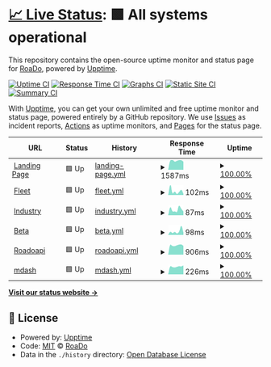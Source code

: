 # [📈 Live Status](https://roado.github.io/uptime): <!--live status--> **🟩 All systems operational**

This repository contains the open-source uptime monitor and status page for [RoaDo](https://roado.github.io/uptime), powered by [Upptime](https://github.com/upptime/upptime).

[![Uptime CI](https://github.com/roado/uptime/workflows/Uptime%20CI/badge.svg)](https://github.com/roado/uptime/actions?query=workflow%3A%22Uptime+CI%22)
[![Response Time CI](https://github.com/roado/uptime/workflows/Response%20Time%20CI/badge.svg)](https://github.com/roado/uptime/actions?query=workflow%3A%22Response+Time+CI%22)
[![Graphs CI](https://github.com/roado/uptime/workflows/Graphs%20CI/badge.svg)](https://github.com/roado/uptime/actions?query=workflow%3A%22Graphs+CI%22)
[![Static Site CI](https://github.com/roado/uptime/workflows/Static%20Site%20CI/badge.svg)](https://github.com/roado/uptime/actions?query=workflow%3A%22Static+Site+CI%22)
[![Summary CI](https://github.com/roado/uptime/workflows/Summary%20CI/badge.svg)](https://github.com/roado/uptime/actions?query=workflow%3A%22Summary+CI%22)

With [Upptime](https://upptime.js.org), you can get your own unlimited and free uptime monitor and status page, powered entirely by a GitHub repository. We use [Issues](https://github.com/roado/uptime/issues) as incident reports, [Actions](https://github.com/roado/uptime/actions) as uptime monitors, and [Pages](https://roado.github.io/uptime) for the status page.

<!--start: status pages-->
<!-- This summary is generated by Upptime (https://github.com/upptime/upptime) -->
<!-- Do not edit this manually, your changes will be overwritten -->
<!-- prettier-ignore -->
| URL | Status | History | Response Time | Uptime |
| --- | ------ | ------- | ------------- | ------ |
| <img alt="" src="https://icons.duckduckgo.com/ip3/www.roado.co.in.ico" height="13"> [Landing Page](https://www.roado.co.in) | 🟩 Up | [landing-page.yml](https://github.com/roado/uptime/commits/HEAD/history/landing-page.yml) | <details><summary><img alt="Response time graph" src="./graphs/landing-page/response-time-week.png" height="20"> 1587ms</summary><br><a href="https://roado.github.io/uptime/history/landing-page"><img alt="Response time 1601" src="https://img.shields.io/endpoint?url=https%3A%2F%2Fraw.githubusercontent.com%2Froado%2Fuptime%2FHEAD%2Fapi%2Flanding-page%2Fresponse-time.json"></a><br><a href="https://roado.github.io/uptime/history/landing-page"><img alt="24-hour response time 1605" src="https://img.shields.io/endpoint?url=https%3A%2F%2Fraw.githubusercontent.com%2Froado%2Fuptime%2FHEAD%2Fapi%2Flanding-page%2Fresponse-time-day.json"></a><br><a href="https://roado.github.io/uptime/history/landing-page"><img alt="7-day response time 1587" src="https://img.shields.io/endpoint?url=https%3A%2F%2Fraw.githubusercontent.com%2Froado%2Fuptime%2FHEAD%2Fapi%2Flanding-page%2Fresponse-time-week.json"></a><br><a href="https://roado.github.io/uptime/history/landing-page"><img alt="30-day response time 1577" src="https://img.shields.io/endpoint?url=https%3A%2F%2Fraw.githubusercontent.com%2Froado%2Fuptime%2FHEAD%2Fapi%2Flanding-page%2Fresponse-time-month.json"></a><br><a href="https://roado.github.io/uptime/history/landing-page"><img alt="1-year response time 1601" src="https://img.shields.io/endpoint?url=https%3A%2F%2Fraw.githubusercontent.com%2Froado%2Fuptime%2FHEAD%2Fapi%2Flanding-page%2Fresponse-time-year.json"></a></details> | <details><summary><a href="https://roado.github.io/uptime/history/landing-page">100.00%</a></summary><a href="https://roado.github.io/uptime/history/landing-page"><img alt="All-time uptime 99.95%" src="https://img.shields.io/endpoint?url=https%3A%2F%2Fraw.githubusercontent.com%2Froado%2Fuptime%2FHEAD%2Fapi%2Flanding-page%2Fuptime.json"></a><br><a href="https://roado.github.io/uptime/history/landing-page"><img alt="24-hour uptime 100.00%" src="https://img.shields.io/endpoint?url=https%3A%2F%2Fraw.githubusercontent.com%2Froado%2Fuptime%2FHEAD%2Fapi%2Flanding-page%2Fuptime-day.json"></a><br><a href="https://roado.github.io/uptime/history/landing-page"><img alt="7-day uptime 100.00%" src="https://img.shields.io/endpoint?url=https%3A%2F%2Fraw.githubusercontent.com%2Froado%2Fuptime%2FHEAD%2Fapi%2Flanding-page%2Fuptime-week.json"></a><br><a href="https://roado.github.io/uptime/history/landing-page"><img alt="30-day uptime 100.00%" src="https://img.shields.io/endpoint?url=https%3A%2F%2Fraw.githubusercontent.com%2Froado%2Fuptime%2FHEAD%2Fapi%2Flanding-page%2Fuptime-month.json"></a><br><a href="https://roado.github.io/uptime/history/landing-page"><img alt="1-year uptime 99.95%" src="https://img.shields.io/endpoint?url=https%3A%2F%2Fraw.githubusercontent.com%2Froado%2Fuptime%2FHEAD%2Fapi%2Flanding-page%2Fuptime-year.json"></a></details>
| <img alt="" src="https://icons.duckduckgo.com/ip3/fleet.roado.tech.ico" height="13"> [Fleet](https://fleet.roado.tech/) | 🟩 Up | [fleet.yml](https://github.com/roado/uptime/commits/HEAD/history/fleet.yml) | <details><summary><img alt="Response time graph" src="./graphs/fleet/response-time-week.png" height="20"> 102ms</summary><br><a href="https://roado.github.io/uptime/history/fleet"><img alt="Response time 188" src="https://img.shields.io/endpoint?url=https%3A%2F%2Fraw.githubusercontent.com%2Froado%2Fuptime%2FHEAD%2Fapi%2Ffleet%2Fresponse-time.json"></a><br><a href="https://roado.github.io/uptime/history/fleet"><img alt="24-hour response time 77" src="https://img.shields.io/endpoint?url=https%3A%2F%2Fraw.githubusercontent.com%2Froado%2Fuptime%2FHEAD%2Fapi%2Ffleet%2Fresponse-time-day.json"></a><br><a href="https://roado.github.io/uptime/history/fleet"><img alt="7-day response time 102" src="https://img.shields.io/endpoint?url=https%3A%2F%2Fraw.githubusercontent.com%2Froado%2Fuptime%2FHEAD%2Fapi%2Ffleet%2Fresponse-time-week.json"></a><br><a href="https://roado.github.io/uptime/history/fleet"><img alt="30-day response time 114" src="https://img.shields.io/endpoint?url=https%3A%2F%2Fraw.githubusercontent.com%2Froado%2Fuptime%2FHEAD%2Fapi%2Ffleet%2Fresponse-time-month.json"></a><br><a href="https://roado.github.io/uptime/history/fleet"><img alt="1-year response time 188" src="https://img.shields.io/endpoint?url=https%3A%2F%2Fraw.githubusercontent.com%2Froado%2Fuptime%2FHEAD%2Fapi%2Ffleet%2Fresponse-time-year.json"></a></details> | <details><summary><a href="https://roado.github.io/uptime/history/fleet">100.00%</a></summary><a href="https://roado.github.io/uptime/history/fleet"><img alt="All-time uptime 99.91%" src="https://img.shields.io/endpoint?url=https%3A%2F%2Fraw.githubusercontent.com%2Froado%2Fuptime%2FHEAD%2Fapi%2Ffleet%2Fuptime.json"></a><br><a href="https://roado.github.io/uptime/history/fleet"><img alt="24-hour uptime 100.00%" src="https://img.shields.io/endpoint?url=https%3A%2F%2Fraw.githubusercontent.com%2Froado%2Fuptime%2FHEAD%2Fapi%2Ffleet%2Fuptime-day.json"></a><br><a href="https://roado.github.io/uptime/history/fleet"><img alt="7-day uptime 100.00%" src="https://img.shields.io/endpoint?url=https%3A%2F%2Fraw.githubusercontent.com%2Froado%2Fuptime%2FHEAD%2Fapi%2Ffleet%2Fuptime-week.json"></a><br><a href="https://roado.github.io/uptime/history/fleet"><img alt="30-day uptime 100.00%" src="https://img.shields.io/endpoint?url=https%3A%2F%2Fraw.githubusercontent.com%2Froado%2Fuptime%2FHEAD%2Fapi%2Ffleet%2Fuptime-month.json"></a><br><a href="https://roado.github.io/uptime/history/fleet"><img alt="1-year uptime 99.91%" src="https://img.shields.io/endpoint?url=https%3A%2F%2Fraw.githubusercontent.com%2Froado%2Fuptime%2FHEAD%2Fapi%2Ffleet%2Fuptime-year.json"></a></details>
| <img alt="" src="https://icons.duckduckgo.com/ip3/industry.roado.tech.ico" height="13"> [Industry](https://industry.roado.tech/) | 🟩 Up | [industry.yml](https://github.com/roado/uptime/commits/HEAD/history/industry.yml) | <details><summary><img alt="Response time graph" src="./graphs/industry/response-time-week.png" height="20"> 87ms</summary><br><a href="https://roado.github.io/uptime/history/industry"><img alt="Response time 124" src="https://img.shields.io/endpoint?url=https%3A%2F%2Fraw.githubusercontent.com%2Froado%2Fuptime%2FHEAD%2Fapi%2Findustry%2Fresponse-time.json"></a><br><a href="https://roado.github.io/uptime/history/industry"><img alt="24-hour response time 137" src="https://img.shields.io/endpoint?url=https%3A%2F%2Fraw.githubusercontent.com%2Froado%2Fuptime%2FHEAD%2Fapi%2Findustry%2Fresponse-time-day.json"></a><br><a href="https://roado.github.io/uptime/history/industry"><img alt="7-day response time 87" src="https://img.shields.io/endpoint?url=https%3A%2F%2Fraw.githubusercontent.com%2Froado%2Fuptime%2FHEAD%2Fapi%2Findustry%2Fresponse-time-week.json"></a><br><a href="https://roado.github.io/uptime/history/industry"><img alt="30-day response time 97" src="https://img.shields.io/endpoint?url=https%3A%2F%2Fraw.githubusercontent.com%2Froado%2Fuptime%2FHEAD%2Fapi%2Findustry%2Fresponse-time-month.json"></a><br><a href="https://roado.github.io/uptime/history/industry"><img alt="1-year response time 124" src="https://img.shields.io/endpoint?url=https%3A%2F%2Fraw.githubusercontent.com%2Froado%2Fuptime%2FHEAD%2Fapi%2Findustry%2Fresponse-time-year.json"></a></details> | <details><summary><a href="https://roado.github.io/uptime/history/industry">100.00%</a></summary><a href="https://roado.github.io/uptime/history/industry"><img alt="All-time uptime 99.99%" src="https://img.shields.io/endpoint?url=https%3A%2F%2Fraw.githubusercontent.com%2Froado%2Fuptime%2FHEAD%2Fapi%2Findustry%2Fuptime.json"></a><br><a href="https://roado.github.io/uptime/history/industry"><img alt="24-hour uptime 100.00%" src="https://img.shields.io/endpoint?url=https%3A%2F%2Fraw.githubusercontent.com%2Froado%2Fuptime%2FHEAD%2Fapi%2Findustry%2Fuptime-day.json"></a><br><a href="https://roado.github.io/uptime/history/industry"><img alt="7-day uptime 100.00%" src="https://img.shields.io/endpoint?url=https%3A%2F%2Fraw.githubusercontent.com%2Froado%2Fuptime%2FHEAD%2Fapi%2Findustry%2Fuptime-week.json"></a><br><a href="https://roado.github.io/uptime/history/industry"><img alt="30-day uptime 100.00%" src="https://img.shields.io/endpoint?url=https%3A%2F%2Fraw.githubusercontent.com%2Froado%2Fuptime%2FHEAD%2Fapi%2Findustry%2Fuptime-month.json"></a><br><a href="https://roado.github.io/uptime/history/industry"><img alt="1-year uptime 99.99%" src="https://img.shields.io/endpoint?url=https%3A%2F%2Fraw.githubusercontent.com%2Froado%2Fuptime%2FHEAD%2Fapi%2Findustry%2Fuptime-year.json"></a></details>
| <img alt="" src="https://icons.duckduckgo.com/ip3/beta.roado.co.in.ico" height="13"> [Beta](https://beta.roado.co.in/) | 🟩 Up | [beta.yml](https://github.com/roado/uptime/commits/HEAD/history/beta.yml) | <details><summary><img alt="Response time graph" src="./graphs/beta/response-time-week.png" height="20"> 98ms</summary><br><a href="https://roado.github.io/uptime/history/beta"><img alt="Response time 120" src="https://img.shields.io/endpoint?url=https%3A%2F%2Fraw.githubusercontent.com%2Froado%2Fuptime%2FHEAD%2Fapi%2Fbeta%2Fresponse-time.json"></a><br><a href="https://roado.github.io/uptime/history/beta"><img alt="24-hour response time 95" src="https://img.shields.io/endpoint?url=https%3A%2F%2Fraw.githubusercontent.com%2Froado%2Fuptime%2FHEAD%2Fapi%2Fbeta%2Fresponse-time-day.json"></a><br><a href="https://roado.github.io/uptime/history/beta"><img alt="7-day response time 98" src="https://img.shields.io/endpoint?url=https%3A%2F%2Fraw.githubusercontent.com%2Froado%2Fuptime%2FHEAD%2Fapi%2Fbeta%2Fresponse-time-week.json"></a><br><a href="https://roado.github.io/uptime/history/beta"><img alt="30-day response time 101" src="https://img.shields.io/endpoint?url=https%3A%2F%2Fraw.githubusercontent.com%2Froado%2Fuptime%2FHEAD%2Fapi%2Fbeta%2Fresponse-time-month.json"></a><br><a href="https://roado.github.io/uptime/history/beta"><img alt="1-year response time 120" src="https://img.shields.io/endpoint?url=https%3A%2F%2Fraw.githubusercontent.com%2Froado%2Fuptime%2FHEAD%2Fapi%2Fbeta%2Fresponse-time-year.json"></a></details> | <details><summary><a href="https://roado.github.io/uptime/history/beta">100.00%</a></summary><a href="https://roado.github.io/uptime/history/beta"><img alt="All-time uptime 100.00%" src="https://img.shields.io/endpoint?url=https%3A%2F%2Fraw.githubusercontent.com%2Froado%2Fuptime%2FHEAD%2Fapi%2Fbeta%2Fuptime.json"></a><br><a href="https://roado.github.io/uptime/history/beta"><img alt="24-hour uptime 100.00%" src="https://img.shields.io/endpoint?url=https%3A%2F%2Fraw.githubusercontent.com%2Froado%2Fuptime%2FHEAD%2Fapi%2Fbeta%2Fuptime-day.json"></a><br><a href="https://roado.github.io/uptime/history/beta"><img alt="7-day uptime 100.00%" src="https://img.shields.io/endpoint?url=https%3A%2F%2Fraw.githubusercontent.com%2Froado%2Fuptime%2FHEAD%2Fapi%2Fbeta%2Fuptime-week.json"></a><br><a href="https://roado.github.io/uptime/history/beta"><img alt="30-day uptime 100.00%" src="https://img.shields.io/endpoint?url=https%3A%2F%2Fraw.githubusercontent.com%2Froado%2Fuptime%2FHEAD%2Fapi%2Fbeta%2Fuptime-month.json"></a><br><a href="https://roado.github.io/uptime/history/beta"><img alt="1-year uptime 100.00%" src="https://img.shields.io/endpoint?url=https%3A%2F%2Fraw.githubusercontent.com%2Froado%2Fuptime%2FHEAD%2Fapi%2Fbeta%2Fuptime-year.json"></a></details>
| <img alt="" src="https://icons.duckduckgo.com/ip3/api.roado.co.in.ico" height="13"> [Roadoapi](https://api.roado.co.in/serverCheck) | 🟩 Up | [roadoapi.yml](https://github.com/roado/uptime/commits/HEAD/history/roadoapi.yml) | <details><summary><img alt="Response time graph" src="./graphs/roadoapi/response-time-week.png" height="20"> 906ms</summary><br><a href="https://roado.github.io/uptime/history/roadoapi"><img alt="Response time 940" src="https://img.shields.io/endpoint?url=https%3A%2F%2Fraw.githubusercontent.com%2Froado%2Fuptime%2FHEAD%2Fapi%2Froadoapi%2Fresponse-time.json"></a><br><a href="https://roado.github.io/uptime/history/roadoapi"><img alt="24-hour response time 919" src="https://img.shields.io/endpoint?url=https%3A%2F%2Fraw.githubusercontent.com%2Froado%2Fuptime%2FHEAD%2Fapi%2Froadoapi%2Fresponse-time-day.json"></a><br><a href="https://roado.github.io/uptime/history/roadoapi"><img alt="7-day response time 906" src="https://img.shields.io/endpoint?url=https%3A%2F%2Fraw.githubusercontent.com%2Froado%2Fuptime%2FHEAD%2Fapi%2Froadoapi%2Fresponse-time-week.json"></a><br><a href="https://roado.github.io/uptime/history/roadoapi"><img alt="30-day response time 917" src="https://img.shields.io/endpoint?url=https%3A%2F%2Fraw.githubusercontent.com%2Froado%2Fuptime%2FHEAD%2Fapi%2Froadoapi%2Fresponse-time-month.json"></a><br><a href="https://roado.github.io/uptime/history/roadoapi"><img alt="1-year response time 940" src="https://img.shields.io/endpoint?url=https%3A%2F%2Fraw.githubusercontent.com%2Froado%2Fuptime%2FHEAD%2Fapi%2Froadoapi%2Fresponse-time-year.json"></a></details> | <details><summary><a href="https://roado.github.io/uptime/history/roadoapi">100.00%</a></summary><a href="https://roado.github.io/uptime/history/roadoapi"><img alt="All-time uptime 99.95%" src="https://img.shields.io/endpoint?url=https%3A%2F%2Fraw.githubusercontent.com%2Froado%2Fuptime%2FHEAD%2Fapi%2Froadoapi%2Fuptime.json"></a><br><a href="https://roado.github.io/uptime/history/roadoapi"><img alt="24-hour uptime 100.00%" src="https://img.shields.io/endpoint?url=https%3A%2F%2Fraw.githubusercontent.com%2Froado%2Fuptime%2FHEAD%2Fapi%2Froadoapi%2Fuptime-day.json"></a><br><a href="https://roado.github.io/uptime/history/roadoapi"><img alt="7-day uptime 100.00%" src="https://img.shields.io/endpoint?url=https%3A%2F%2Fraw.githubusercontent.com%2Froado%2Fuptime%2FHEAD%2Fapi%2Froadoapi%2Fuptime-week.json"></a><br><a href="https://roado.github.io/uptime/history/roadoapi"><img alt="30-day uptime 100.00%" src="https://img.shields.io/endpoint?url=https%3A%2F%2Fraw.githubusercontent.com%2Froado%2Fuptime%2FHEAD%2Fapi%2Froadoapi%2Fuptime-month.json"></a><br><a href="https://roado.github.io/uptime/history/roadoapi"><img alt="1-year uptime 99.95%" src="https://img.shields.io/endpoint?url=https%3A%2F%2Fraw.githubusercontent.com%2Froado%2Fuptime%2FHEAD%2Fapi%2Froadoapi%2Fuptime-year.json"></a></details>
| <img alt="" src="https://icons.duckduckgo.com/ip3/api.roado.co.in.ico" height="13"> [mdash](https://api.roado.co.in/fleet/api/health-check) | 🟩 Up | [mdash.yml](https://github.com/roado/uptime/commits/HEAD/history/mdash.yml) | <details><summary><img alt="Response time graph" src="./graphs/mdash/response-time-week.png" height="20"> 226ms</summary><br><a href="https://roado.github.io/uptime/history/mdash"><img alt="Response time 244" src="https://img.shields.io/endpoint?url=https%3A%2F%2Fraw.githubusercontent.com%2Froado%2Fuptime%2FHEAD%2Fapi%2Fmdash%2Fresponse-time.json"></a><br><a href="https://roado.github.io/uptime/history/mdash"><img alt="24-hour response time 222" src="https://img.shields.io/endpoint?url=https%3A%2F%2Fraw.githubusercontent.com%2Froado%2Fuptime%2FHEAD%2Fapi%2Fmdash%2Fresponse-time-day.json"></a><br><a href="https://roado.github.io/uptime/history/mdash"><img alt="7-day response time 226" src="https://img.shields.io/endpoint?url=https%3A%2F%2Fraw.githubusercontent.com%2Froado%2Fuptime%2FHEAD%2Fapi%2Fmdash%2Fresponse-time-week.json"></a><br><a href="https://roado.github.io/uptime/history/mdash"><img alt="30-day response time 264" src="https://img.shields.io/endpoint?url=https%3A%2F%2Fraw.githubusercontent.com%2Froado%2Fuptime%2FHEAD%2Fapi%2Fmdash%2Fresponse-time-month.json"></a><br><a href="https://roado.github.io/uptime/history/mdash"><img alt="1-year response time 244" src="https://img.shields.io/endpoint?url=https%3A%2F%2Fraw.githubusercontent.com%2Froado%2Fuptime%2FHEAD%2Fapi%2Fmdash%2Fresponse-time-year.json"></a></details> | <details><summary><a href="https://roado.github.io/uptime/history/mdash">100.00%</a></summary><a href="https://roado.github.io/uptime/history/mdash"><img alt="All-time uptime 68.98%" src="https://img.shields.io/endpoint?url=https%3A%2F%2Fraw.githubusercontent.com%2Froado%2Fuptime%2FHEAD%2Fapi%2Fmdash%2Fuptime.json"></a><br><a href="https://roado.github.io/uptime/history/mdash"><img alt="24-hour uptime 100.00%" src="https://img.shields.io/endpoint?url=https%3A%2F%2Fraw.githubusercontent.com%2Froado%2Fuptime%2FHEAD%2Fapi%2Fmdash%2Fuptime-day.json"></a><br><a href="https://roado.github.io/uptime/history/mdash"><img alt="7-day uptime 100.00%" src="https://img.shields.io/endpoint?url=https%3A%2F%2Fraw.githubusercontent.com%2Froado%2Fuptime%2FHEAD%2Fapi%2Fmdash%2Fuptime-week.json"></a><br><a href="https://roado.github.io/uptime/history/mdash"><img alt="30-day uptime 100.00%" src="https://img.shields.io/endpoint?url=https%3A%2F%2Fraw.githubusercontent.com%2Froado%2Fuptime%2FHEAD%2Fapi%2Fmdash%2Fuptime-month.json"></a><br><a href="https://roado.github.io/uptime/history/mdash"><img alt="1-year uptime 68.98%" src="https://img.shields.io/endpoint?url=https%3A%2F%2Fraw.githubusercontent.com%2Froado%2Fuptime%2FHEAD%2Fapi%2Fmdash%2Fuptime-year.json"></a></details>

<!--end: status pages-->

[**Visit our status website →**](https://roado.github.io/uptime)

## 📄 License

- Powered by: [Upptime](https://github.com/upptime/upptime)
- Code: [MIT](./LICENSE) © [RoaDo](https://roado.github.io/uptime)
- Data in the `./history` directory: [Open Database License](https://opendatacommons.org/licenses/odbl/1-0/)
